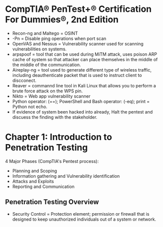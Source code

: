 # CompTIA® PenTest+® Certification For Dummies®, 2nd Edition

- Recon-ng and Maltego = OSINT
- -Pn = Disable ping operations when port scan
- OpenVAS and Nessus = Vulnerability scanner used for scanning vulnerabilities on systems.
- arpspoof = tool that can be used during MiTM attack, uses poison ARP cache of system so that attacker can place themselves in the middle of the middle of the communication.
- Aireplay-ng = tool used to generate different type of wireless traffic, including deauthenticate packet that is used to instruct client to discconect.
- Reaver = commannd line tool in Kali Linux that allows you to perform a brute force attack on the WPS pin.
- Nikto = Web app vulnerability scanner
- Python operator: (==); PowerShell and Bash operator: (-eq); print = Python not echo.
- If evidence of system been hacked into already, Halt the pentest and discuess the finding with the stakeholder.

#

# Chapter 1: Introduction to Penetration Testing

4 Major Phases (CompTIA's Pentest process):
- Planning and Scoping
- Information gathering and Vulnerability identification
- Attacks and Exploits
- Reporting and Communication

## Penetration Testing Overview

- Security Control = Protection element; permission or firewall that is designed to keep unauthorized individuals out of a system or network.
